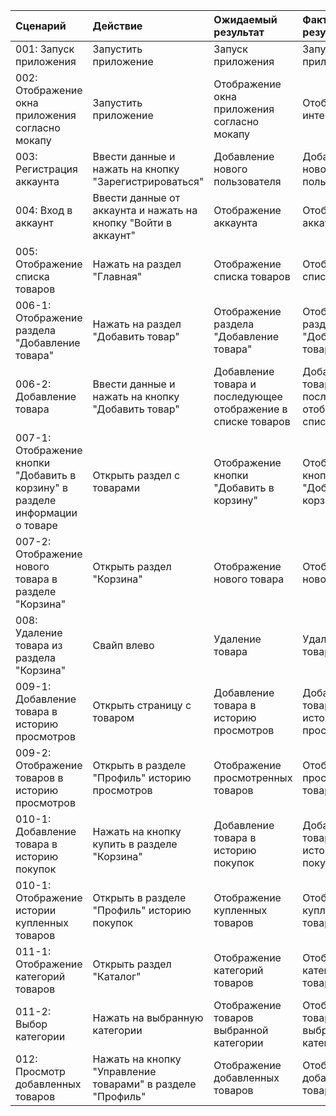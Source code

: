 |Cценарий|Действие|Ожидаемый результат|Фактический результат| Оценка|
|:---|:---|:---|:---|:---|
|001: Запуск приложения | Запустить приложение | Запуск приложения | Запуск приложения | Тест пройден|  
|002: Отображение окна приложения согласно мокапу | Запустить приложение | Отображение окна приложения согласно мокапу | Отображение интерфейса | Тест пройден|
|003: Регистрация аккаунта | Ввести данные и нажать на кнопку "Зарегистрироваться" | Добавление нового пользователя | Добавление нового пользователя  | Тест пройден|
|004: Вход в аккаунт | Ввести данные от аккаунта и нажать на кнопку "Войти в аккаунт" | Отображение аккаунта | Отображение аккаунта | Тест пройден|
|005: Отображение списка товаров | Нажать на раздел "Главная" | Отображение списка товаров | Отображение списка товаров |Тест пройден|
|006-1: Отображение раздела "Добавление товара" | Нажать на раздел "Добавить товар" | Отображение раздела "Добавление товара" | Отображение раздела "Добавление товара" |Тест пройден|
|006-2: Добавление товара | Ввести данные и нажать на кнопку "Добавить товар" | Добавление товара и последующее отображение в списке товаров | Добавление товара и последующее отображение в списке товаров |Тест пройден|
|007-1: Отображение кнопки "Добавить в корзину" в разделе информации о товаре | Открыть раздел с товарами | Отображение кнопки "Добавить в корзину" | Отображение кнопки "Добавить в корзину"  |Тест пройден|
|007-2: Отображение нового товара в разделе "Корзина" | Открыть раздел "Корзина" | Отображение нового товара | Отображение нового товара |Тест пройден|
|008: Удаление товара из раздела "Корзина" | Свайп влево | Удаление товара | Удаление товара |Тест пройден|
|009-1: Добавление товара в историю просмотров | Открыть страницу с товаром | Добавление товара в историю просмотров | Добавление товара в историю просмотров |Тест пройден|
|009-2: Отображение товаров в историю просмотров | Открыть в разделе "Профиль" историю просмотров | Отображение просмотренных товаров | Отображение просмотренных товаров |Тест пройден|
|010-1: Добавление товара в историю покупок | Нажать на кнопку купить в разделе "Корзина" | Добавление товара в историю покупок | Добавление товара в историю покупок |Тест пройден|
|010-1: Отображение истории купленных товаров | Открыть в разделе "Профиль" историю покупок | Отображение купленных товаров | Отображение купленных товаров |Тест пройден|
|011-1: Отображение категорий товаров | Открыть раздел "Каталог" | Отображение категорий товаров | Отображение категорий товаров |Тест пройден|
|011-2: Выбор категории | Нажать на выбранную категории | Отображение товаров выбранной категории | Отображение товаров выбранной категории |Тест пройден|
|012: Просмотр добавленных товаров | Нажать на кнопку "Управление товарами" в разделе "Профиль" | Отображение добавленных товаров | Отображение добавленных товаров |Тест пройден|
